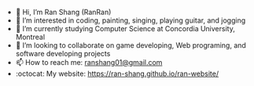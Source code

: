 - 👋 Hi, I’m Ran Shang (RanRan)
- 👀 I’m interested in coding, painting, singing, playing guitar, and jogging 
- 🌱 I’m currently studying Computer Science at Concordia University, Montreal
- 💞️ I’m looking to collaborate on game developing, Web programing, and software developing projects
- 📫 How to reach me: ranshang01@gmail.com
- :octocat: My website: https://ran-shang.github.io/ran-website/

<!---
ran-shang/ran-shang is a ✨ special ✨ repository because its `README.md` (this file) appears on your GitHub profile.
You can click the Preview link to take a look at your changes.
--->
